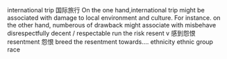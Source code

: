 international trip 国际旅行
On the one hand,international trip might be associated with damage to local environment and culture. For instance.
on the other hand, numberous of drawback might associate with
misbehave disrespectfully
decent / respectable 
run the risk 
resent v 感到怨恨
resentment 怨恨
breed the resentment towards....
ethnicity ethnic group 
race
